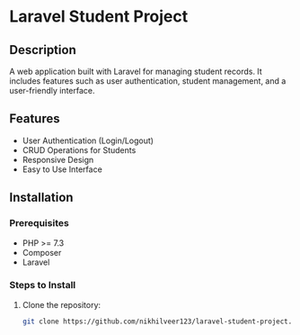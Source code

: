 # Laravel Student Project

## Description
A web application built with Laravel for managing student records. It includes features such as user authentication, student management, and a user-friendly interface.

## Features
- User Authentication (Login/Logout)
- CRUD Operations for Students
- Responsive Design
- Easy to Use Interface

## Installation

### Prerequisites
- PHP >= 7.3
- Composer
- Laravel

### Steps to Install
1. Clone the repository:
   ```bash
   git clone https://github.com/nikhilveer123/laravel-student-project.git
